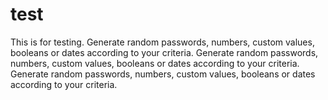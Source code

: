# test
This is for testing. Generate random passwords, numbers, custom values, booleans or dates according to your criteria. Generate random passwords, numbers, custom values, booleans or dates according to your criteria. Generate random passwords, numbers, custom values, booleans or dates according to your criteria.
